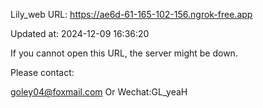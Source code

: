 Lily_web URL: https://ae6d-61-165-102-156.ngrok-free.app

Updated at: 2024-12-09 16:36:20

If you cannot open this URL, the server might be down.

Please contact: 

goley04@foxmail.com Or Wechat:GL_yeaH